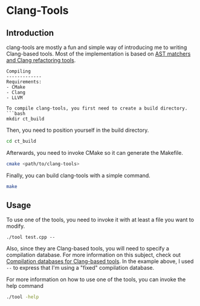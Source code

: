 Clang-Tools
===================

Introduction
-------------
clang-tools are mostly a fun and simple way of introducing me to writing Clang-based tools. Most of the implementation is based on [AST matchers and Clang refactoring tools](http://eli.thegreenplace.net/2014/07/29/ast-matchers-and-clang-refactoring-tools).

```
Compiling
-------------
Requirements:
- CMake
- Clang
- LLVM

To compile clang-tools, you first need to create a build directory.
```bash
mkdir ct_build
```
Then, you need to position yourself in the build directory.
```bash
cd ct_build
```
Afterwards, you need to invoke CMake so it can generate the Makefile.
```sh
cmake <path/to/clang-tools>
```
Finally, you can build clang-tools with a simple command.
```sh
make
```

Usage
-------------
To use one of the tools, you need to invoke it with at least a file you want to modify. 
```
./tool test.cpp --
```
Also, since they are Clang-based tools, you will need to specify a compilation database. For more information on this subject, check out [Compilation databases for Clang-based tools](http://eli.thegreenplace.net/2014/05/21/compilation-databases-for-clang-based-tools). In the example above, I used `--` to express that I'm using a "fixed" compilation database.

For more information on how to use one of the tools, you can invoke the help command
```sh
./tool -help
```
